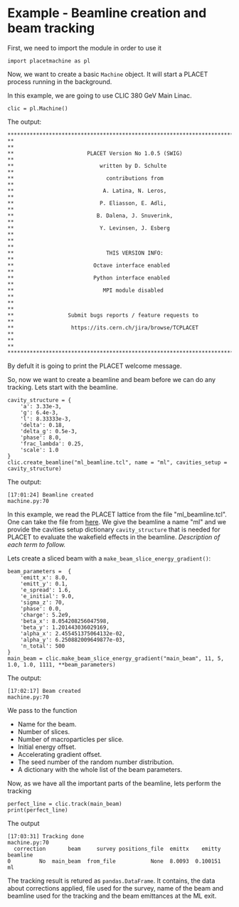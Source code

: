 # Example - Beamline creation and beam tracking

First, we need to import the module in order to use it
```
import placetmachine as pl
```

Now, we want to create a basic `Machine` object. It will start a PLACET process running in the background.

In this example, we are going to use CLIC 380 GeV Main Linac.
```
clic = pl.Machine()
```
The output:
```
********************************************************************************
**                                                                            **
**                       PLACET Version No 1.0.5 (SWIG)                       **
**                           written by D. Schulte                            **
**                             contributions from                             **
**                            A. Latina, N. Leros,                            **
**                           P. Eliasson, E. Adli,                            **
**                          B. Dalena, J. Snuverink,                          **
**                           Y. Levinsen, J. Esberg                           **
**                                                                            **
**                             THIS VERSION INFO:                             **
**                         Octave interface enabled                           **
**                         Python interface enabled                           **
**                            MPI module disabled                             **
**                                                                            **
**                 Submit bugs reports / feature requests to                  **
**                  https://its.cern.ch/jira/browse/TCPLACET                  **
**                                                                            **
********************************************************************************
```
By defult it is going to print the PLACET welcome message.

So, now we want to create a beamline and beam before we can do any tracking.
Lets start with the beamline.
```
cavity_structure = {
    'a': 3.33e-3,
    'g': 6.4e-3,
    'l': 8.33333e-3,
    'delta': 0.18,
    'delta_g': 0.5e-3,
    'phase': 8.0, 
    'frac_lambda': 0.25, 
    'scale': 1.0
}
clic.create_beamline("ml_beamline.tcl", name = "ml", cavities_setup = cavity_structure)
```
The output:
```
[17:01:24] Beamline created                                                                           machine.py:70
```

In this example, we read the PLACET lattice from the file "ml_beamline.tcl". One can take the file from [here](https://github.com/drozzoff/Placetmachine/tree/master/examples/CLIC_380GeV_ML).
We give the beamline a name "ml" and we provide the cavities setup dictionary `cavity_structure` that is needed for PLACET to evaluate the wakefield effects in the beamline.
*Description of each term to follow.*

Lets create a sliced beam with a `make_beam_slice_energy_gradient()`:
```
beam_parameters =  {
    'emitt_x': 8.0,
    'emitt_y': 0.1,
    'e_spread': 1.6,
    'e_initial': 9.0,
    'sigma_z': 70, 
    'phase': 0.0,
    'charge': 5.2e9,
    'beta_x': 8.054208256047598,
    'beta_y': 1.201443036029169,
    'alpha_x': 2.455451375064132e-02,
    'alpha_y': 6.250882009649877e-03,
    'n_total': 500
}
main_beam = clic.make_beam_slice_energy_gradient("main_beam", 11, 5, 1.0, 1.0, 1111, **beam_parameters)
```
The output:
```
[17:02:17] Beam created                                                                               machine.py:70
```

We pass to the function
- Name for the beam.
- Number of slices.
- Number of macroparticles per slice.
- Initial energy offset.
- Accelerating gradient offset.
- The seed number of the random number distribution.
- A dictionary with the whole list of the beam parameters.

Now, as we have all the important parts of the beamline, lets perform the tracking
```
perfect_line = clic.track(main_beam)
print(perfect_line)
```
The output
```
[17:03:31] Tracking done                                                                              machine.py:70
  correction       beam     survey positions_file  emittx    emitty beamline
0         No  main_beam  from_file           None  8.0093  0.100151       ml
```
The tracking result is retured as `pandas.DataFrame`. It contains, the data about corrections applied, file used for the survey, name of the beam and beamline used for the tracking 
and the beam emittances at the ML exit.